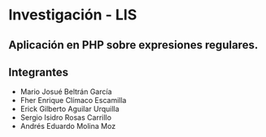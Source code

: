 # Investigación - LIS

## Aplicación en PHP sobre expresiones regulares.

## Integrantes

* Mario Josué Beltrán García
* Fher Enrique Clímaco Escamilla
* Erick Gilberto Aguilar Urquilla
* Sergio Isidro Rosas Carrillo
* Andrés Eduardo Molina Moz
